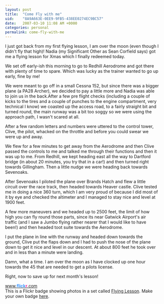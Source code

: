 ```yaml
---
layout: post
title:  "Come Fly with me"
uid:	"8A9A663E-0EE9-9FB5-438EE0274EC9BC57"
date:   2007-03-10 11:08 AM +0000
categories: personal
permalink: come-fly-with-me
---
```

I just got back from my first flying lesson, I am over the moon (even though I didn't fly that high)! Nadia (my Significant Other as Sean Corfield says) got me a flying lesson for Xmas which I finally redeemed today.

We set off early-ish this morning to go to Redhill Aerodrome and got there with plenty of time to spare. Which was lucky as the trainer wanted to go up early, fine by me!

We were meant to go off in a small Cessna 152, but since there was a bigger plane (a PA28 Archer), we decided to pay a little more and Nadia was able to join us in the back.After a few pre flight checks (including a couple of kicks to the tires and a couple of punches to the engine compartment, very technical I know) we coasted up the access road, to a fairly straight bit and turned round, the main runway was a bit too soggy so we were using the approach path, I wasn't scared at all.

After a few random letters and numbers were uttered to the control tower, Clive, the pilot, whacked on the throttle and before you could swear we were up and away. 

We flew for a few minutes to get away from the Aerodrome and then Clive passed the controls to me and talked me through their functions and then it was up to me. From Redhill, we kept heading east all the way to Dartford bridge (in about 20 minutes, you try that in a car!) and then turned right towards Gillingham. Then a little nudge we were heading back towards Sevenoaks.

After Sevenoaks I piloted the plane over Brands Hatch and flew a little circuit over the race track, then headed towards Heaver castle. Clive tested me in doing a nice 360 turn, which I am very proud of because I did most of it by eye and checked the altimeter and I managed to stay nice and level at 1900 feet.

A few more maneuvers and we headed up to 2500 feet, the limit of how high you can fly round those parts, since its near Gatwick Airport's air traffic (and I saw a Jumbo flying rather nearer that I would like to have been!) and then headed toot suite towards the Aerodrome. 

I put the plane in line with the runway and headed down towards the ground, Clive put the flaps down and I had to push the nose of the plane down to get it nice and level in our descent. At about 800 feet he took over and in less than a minute were landing. 

Damn, what a time. I am over the moon as I have clocked up one hour towards the 45 that are needed to get a pilots license.

Right, now to save up for next month's lesson!


<!-- Start of Flickr Badge -->
<style type="text/css">
.zg_div \{margin:0px 5px 5px 0px; width:117px;}
.zg_div_inner \{ color:#666666; text-align:center; font-family:arial, helvetica; font-size:11px;}
.zg_div a, .zg_div a:hover, .zg_div a:visited \{color:#3993ff; background:inherit !important; text-decoration:none !important;}
</style>
<script type="text/javascript">
zg_insert_badge = function() \{
var zg_bg_color = 'ffffff';
var zgi_url = 'http://www.flickr.com/apps/badge/badge_iframe.gne?zg_bg_color='+zg_bg_color+'&zg_person_id=71889123%40N00&zg_set_id=72157594580764063&zg_context=in%2Fset-72157594580764063%2F';
document.write('<iframe style="background-color:#'+zg_bg_color+'; border-color:#'+zg_bg_color+'; border:none;" width="113" height="151" frameborder="0" scrolling="no" src="'+zgi_url+'" title="Flickr Badge"><\/iframe>');
if (document.getElementById) document.write('<div id="zg_whatlink"><a href="http://www.flickr.com/badge.gne"	style="color:#3993ff;" onclick="zg_toggleWhat(); return false;">What is this?<\/a><\/div>');
}
zg_toggleWhat = function() \{
document.getElementById('zg_whatdiv').style.display = (document.getElementById('zg_whatdiv').style.display != 'none') ? 'none' : 'block';
document.getElementById('zg_whatlink').style.display = (document.getElementById('zg_whatdiv').style.display != 'none') ? 'none' : 'block';
return false;
}
</script>
<div class="zg_div"><div class="zg_div_inner"><a href="http://www.flickr.com">www.<strong style="color:#3993ff">flick<span style="color:#ff1c92">r</span></strong>.com</a><br>
<script type="text/javascript">zg_insert_badge();</script>
<div id="zg_whatdiv">This is a Flickr badge showing photos in a set called <a href="http://www.flickr.com/photos/71889123@N00/sets/72157594580764063">Flying Lesson</a>. Make your own badge <a href="http://www.flickr.com/badge.gne">here</a>.</div>
<script type="text/javascript">if (document.getElementById) document.getElementById('zg_whatdiv').style.display = 'none';</script>
</div>
</div>
<!-- End of Flickr Badge -->